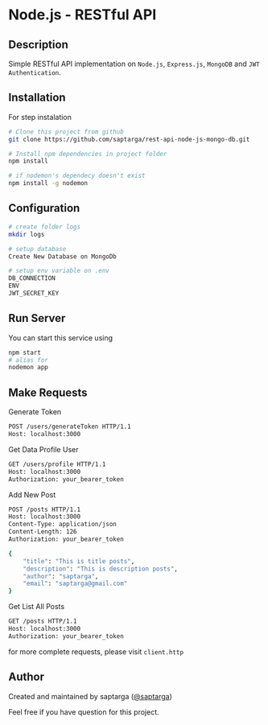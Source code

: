 # Node.js - RESTful API

## Description

Simple RESTful API implementation on `Node.js`, `Express.js`, `MongoDB` and `JWT Authentication`.

## Installation

For step instalation

```sh
# Clone this project from github
git clone https://github.com/saptarga/rest-api-node-js-mongo-db.git

# Install npm dependencies in project folder
npm install

# if nodemon's dependecy doesn't exist
npm install -g nodemon
```

## Configuration

```sh
# create folder logs
mkdir logs

# setup database
Create New Database on MongoDb

# setup env variable on .env
DB_CONNECTION
ENV
JWT_SECRET_KEY
```

## Run Server

You can start this service using

```sh
npm start
# alias for
nodemon app
```

## Make Requests

Generate Token

```sh
POST /users/generateToken HTTP/1.1
Host: localhost:3000
```

Get Data Profile User

```sh
GET /users/profile HTTP/1.1
Host: localhost:3000
Authorization: your_bearer_token
```

Add New Post

```sh
POST /posts HTTP/1.1
Host: localhost:3000
Content-Type: application/json
Content-Length: 126
Authorization: your_bearer_token

{
    "title": "This is title posts",
    "description": "This is description posts",
    "author": "saptarga",
    "email": "saptarga@gmail.com"
}
```

Get List All Posts

```sh
GET /posts HTTP/1.1
Host: localhost:3000
Authorization: your_bearer_token
```

for more complete requests, please visit `client.http`

## Author

Created and maintained by saptarga ([@saptarga](https://www.linkedin.com/in/saptarga))

Feel free if you have question for this project.
